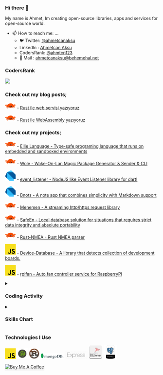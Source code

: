 ### Hi there 👋

My name is Ahmet, Im creating open-source libraries, apps and services for open-source world.

- 📫 How to reach me: ...
  - 🐦 Twitter: [@ahmetcanaksu](https://twitter.com/ahmetcanaksu)
  - LinkedIn  : [Ahmetcan Aksu](https://www.linkedin.com/in/ahmetcan-aksu-61295017a/)
  - CodersRank: [@ahmtcn123](https://profile.codersrank.io/user/ahmtcn123)
  - 📨 Mail   : ahmetcanaksu@behemehal.net

### CodersRank
<img height="250px" src="https://cr-ss-service.azurewebsites.net/api/ScreenShot?widget=summary&username=ahmtcn123&badges=3&show-avatar=false&style=--header-bg-color:%F78166;--border-radius:10px"/>

### Check out my blog posts;

<img src="https://raw.githubusercontent.com/ahmtcn123/ahmtcn123/main/rust.png" width="35"> - [Rust ile web servisi yazıyoruz](https://www.linkedin.com/pulse/rust-ile-web-servisi-yaz%C4%B1yoruz-ahmetcan-aksu/)

<img src="https://raw.githubusercontent.com/ahmtcn123/ahmtcn123/main/rust.png" width="35"> - [Rust ile WebAssembly yazıyoruz](https://www.linkedin.com/pulse/rust-ile-webassembly-yaz%25C4%25B1yoruz-ahmetcan-aksu/?trackingId=HYV97J0LS96u8vtsNryQpw%3D%3D)


### Check out my projects;

<img src="https://raw.githubusercontent.com/ahmtcn123/ahmtcn123/main/rust.png" width="35"> - [Ellie Language -  Type-safe programing language that runs on embedded and sandboxed environments](https://github.com/behemehal/Ellie-Language)

<img src="https://raw.githubusercontent.com/ahmtcn123/ahmtcn123/main/rust.png" width="35"> - [Wole -  Wake-On-Lan Magic Package Generator & Sender & CLI](https://github.com/ahmtcn123/Wole)

<img src="https://raw.githubusercontent.com/ahmtcn123/ahmtcn123/main/dartlang.png" width="35"> - [event_listener - NodeJS like Event Listener library for dart!](https://github.com/behemehal/event_listener)

<img src="https://raw.githubusercontent.com/ahmtcn123/ahmtcn123/main/dartlang.png" width="35"> - [Bnots -  A note app that combines simplicity with Markdown support](https://github.com/behemehal/Bnots)

 <img src="https://raw.githubusercontent.com/ahmtcn123/ahmtcn123/main/rust.png" width="35"> - [Menemen - A streaming http/https request library](https://github.com/behemehal/Menemen)
 
 <img src="https://raw.githubusercontent.com/ahmtcn123/ahmtcn123/main/rust.png" width="35"> - [SafeEn - Local database solution for situations that requires strict data integrity and absolute portability](https://github.com/behemehal/SafeEn)


 <img src="https://raw.githubusercontent.com/ahmtcn123/ahmtcn123/main/rust.png" width="35"> - [Rust-NMEA - Rust NMEA parser](https://github.com/ahmtcn123/Rust-NMEA)

 <img src="https://raw.githubusercontent.com/ahmtcn123/ahmtcn123/main/js.png" width="35"> - [Device-Database - A library that detects collection of development boards.](https://github.com/ahmtcn123/Device-Database)

<img src="https://raw.githubusercontent.com/ahmtcn123/ahmtcn123/main/js.png" width="35"> - [rpifan - Auto fan controller service for RaspberryPi ](https://github.com/ahmtcn123/rpifan)

<details>
  <summary><h3>Coding Activity</h3></summary>
  <br/>
  <img width="500px" src="https://wakatime.com/share/@ahmtcn123/0c710312-0d3a-460e-98e4-60d4ab2a6db2.png" />
</details>

<details>
  <summary><h3>Skills Chart</h3></summary>
  <br/>
  <img height="400px" src="https://cr-skills-chart-widget.azurewebsites.net/api/api?username=ahmtcn123&width=700"/>
</details>



### Technologies I Use

<img src="https://raw.githubusercontent.com/ahmtcn123/ahmtcn123/main/js.png" width="35"> <img src="https://raw.githubusercontent.com/ahmtcn123/ahmtcn123/main/node_logo.png" width="35"> <img src="https://raw.githubusercontent.com/ahmtcn123/ahmtcn123/main/rust_logo.png" width="35"> <img src="https://raw.githubusercontent.com/ahmtcn123/ahmtcn123/main/mongologo.png" width="75"> <img src="https://raw.githubusercontent.com/ahmtcn123/ahmtcn123/main/express_logo.png" width="75"> <img src="https://raw.githubusercontent.com/ahmtcn123/ahmtcn123/main/mssql_logo.png" width="45"> <img src="https://raw.githubusercontent.com/ahmtcn123/ahmtcn123/main/postgre_sql_logo.png" width="45">

<a href="https://www.buymeacoffee.com/ahmtcn123" target="_blank"><img src="https://www.buymeacoffee.com/assets/img/custom_images/orange_img.png" alt="Buy Me A Coffee" style="height: 41px !important;width: 174px !important;box-shadow: 0px 3px 2px 0px rgba(190, 190, 190, 0.5) !important;-webkit-box-shadow: 0px 3px 2px 0px rgba(190, 190, 190, 0.5) !important;" ></a>
